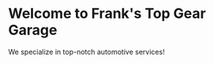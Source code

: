 <!DOCTYPE html>
<html>
<head>
    <title>Franks Top Gear Garage</title>
</head>
<body>
    <h1>Welcome to Frank's Top Gear Garage</h1>
    <p>We specialize in top-notch automotive services!</p>
</body>
</html>

